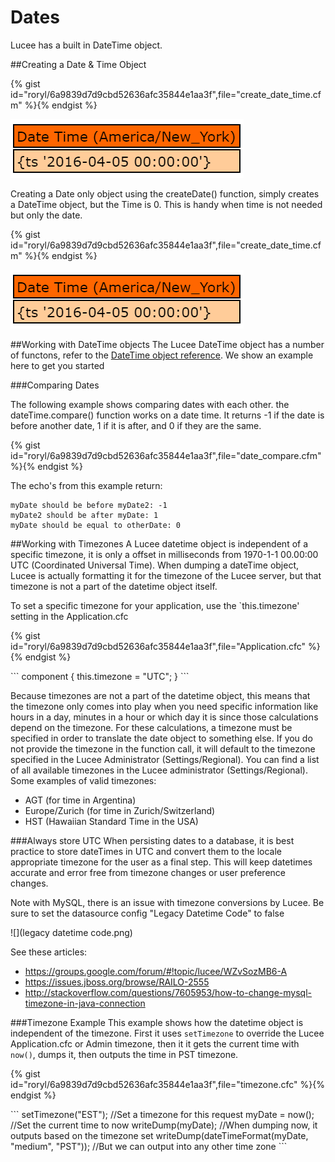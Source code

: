 # Dates

Lucee has a built in DateTime object.

##Creating a Date & Time Object

{% gist id="roryl/6a9839d7d9cbd52636afc35844e1aa3f",file="create_date_time.cfm" %}{% endgist %}

![](date.png)


Creating a Date only object using the createDate() function, simply creates a DateTime object, but the Time is 0. This is handy when time is not needed but only the date.

{% gist id="roryl/6a9839d7d9cbd52636afc35844e1aa3f",file="create_date_time.cfm" %}{% endgist %}

![](date.png)

##Working with DateTime objects
The Lucee DateTime object has a number of functons, refer to the [DateTime object reference](http://luceedocs.herokuapp.com/objects). We show an example here to get you started

###Comparing Dates

The following example shows comparing dates with each other. the dateTime.compare() function works on a date time. It returns -1 if the date is before another date, 1 if it is after, and 0 if they are the same.

{% gist id="roryl/6a9839d7d9cbd52636afc35844e1aa3f",file="date_compare.cfm" %}{% endgist %}

The echo's from this example return:

```
myDate should be before myDate2: -1
myDate2 should be after myDate: 1 
myDate should be equal to otherDate: 0
```

##Working with Timezones
A Lucee datetime object is independent of a specific timezone, it is only a offset in milliseconds from 1970-1-1 00.00:00 UTC (Coordinated Universal Time). When dumping a dateTime object, Lucee is actually formatting it for the timezone of the Lucee server, but that timezone is not a part of the datetime object itself.

To set a specific timezone for your application, use the `this.timezone' setting in the Application.cfc

{% gist id="roryl/6a9839d7d9cbd52636afc35844e1aa3f",file="Application.cfc" %}{% endgist %}

<noscript>
```
component {
	this.timezone = "UTC";
}
```
</noscript>

Because timezones are not a part of the datetime object, this means that the timezone only comes into play when you need specific information like hours in a day, minutes in a hour or which day it is since those calculations depend on the timezone. For these calculations, a timezone must be specified in order to translate the date object to something else. If you do not provide the timezone in the function call, it will default to the timezone specified in the Lucee Administrator (Settings/Regional). You can find a list of all available timezones in the Lucee administrator (Settings/Regional). Some examples of valid timezones:

- AGT (for time in Argentina)
- Europe/Zurich (for time in Zurich/Switzerland)
- HST (Hawaiian Standard Time in the USA)

###Always store UTC
When persisting dates to a database, it is best practice to store dateTimes in UTC and convert them to the locale appropriate timezone for the user as a final step. This will keep datetimes accurate and error free from timezone changes or user preference changes.

Note with MySQL, there is an issue with timezone conversions by Lucee. Be sure to set the datasource config "Legacy Datetime Code" to false

![](legacy datetime code.png)

See these articles:
* https://groups.google.com/forum/#!topic/lucee/WZvSozMB6-A
* https://issues.jboss.org/browse/RAILO-2555
* http://stackoverflow.com/questions/7605953/how-to-change-mysql-timezone-in-java-connection

###Timezone Example
This example shows how the datetime object is independent of the timezone. First it uses `setTimezone` to override the Lucee Application.cfc or Admin timezone, then it it gets the current time with `now()`, dumps it, then outputs the time in PST timezone. 

{% gist id="roryl/6a9839d7d9cbd52636afc35844e1aa3f",file="timezone.cfc" %}{% endgist %}

<noscript>
```
<cfscript>
setTimezone("EST"); //Set a timezone for this request
myDate = now(); //Set the current time to now
writeDump(myDate); //When dumping now, it outputs based on the timezone set
writeDump(dateTimeFormat(myDate, "medium", "PST")); //But we can output into any other time zone
</cfscript>
```
</noscript>



